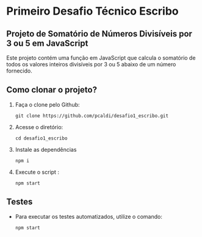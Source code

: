 # Primeiro Desafio Técnico Escribo

## Projeto de Somatório de Números Divisíveis por 3 ou 5 em JavaScript

Este projeto contém uma função em JavaScript que calcula o somatório de todos os valores inteiros divisíveis por 3 ou 5 abaixo de um número fornecido.


## Como clonar o projeto?


1. Faça o clone pelo Github:

    ```shell
    git clone https://github.com/pcaldi/desafio1_escribo.git
    ```

2. Acesse o diretório:

    ```shell
    cd desafio1_escribo
    ```

3. Instale as dependências

    ```shell
    npm i
    ```

4. Execute o script :
    ````shell
    npm start
    ````

## Testes
 - Para executar os testes automatizados, utilize o comando:
      ````shell
    npm start
    ````
   

